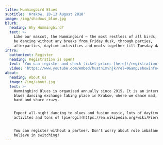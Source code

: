 ```yaml
---
title: Hummingbird Blues
subtitle: 'Krakow, 10-13 August 2018'
image: /img/shadows_blue.jpg
blurb:
  heading: Why Hummingbird?
  text: >-
    Like our mascot, the Hummingbird – the most restless of all birds, we will
    be dancing without any breaks from Friday dusk, through parties,
    afterparties, daytime activities and meals together till Tuesday dawn.
intro:
  buttontext: Register
  heading: Registration is open!
  text: 'You can register and check ticket prices [here](/registration).'
  video: 'https://www.youtube.com/embed/huatn1mvhjk?rel=0&amp;showinfo=0'
about:
  heading: About us
  image: /img/about.jpg
  text: >-
    Hummingbird Blues is organised annually since 2015. It is an international
    blues dancing exchange taking place in Krakow, where we dance mad, chill
    hard and share crazy.


    Expect all-night dancing to blues and fusion music, lots of daytime
    activites and tons of [pierogi](https://en.wikipedia.org/wiki/Pierogi).


    You can register without a partner. Don't worry about role imbalance - we
    believe in switching!
---
```


